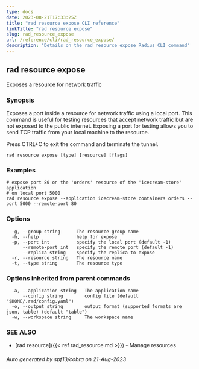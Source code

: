 ```yaml
---
type: docs
date: 2023-08-21T17:33:25Z
title: "rad resource expose CLI reference"
linkTitle: "rad resource expose"
slug: rad_resource_expose
url: /reference/cli/rad_resource_expose/
description: "Details on the rad resource expose Radius CLI command"
---
```

## rad resource expose

Exposes a resource for network traffic

### Synopsis

Exposes a port inside a resource for network traffic using a local port.
This command is useful for testing resources that accept network traffic but are not exposed to the public internet. Exposing a port for testing allows you to send TCP traffic from your local machine to the resource.

Press CTRL+C to exit the command and terminate the tunnel.

```
rad resource expose [type] [resource] [flags]
```

### Examples

```
# expose port 80 on the 'orders' resource of the 'icecream-store' application
# on local port 5000
rad resource expose --application icecream-store containers orders --port 5000 --remote-port 80
```

### Options

```
  -g, --group string      The resource group name
  -h, --help              help for expose
  -p, --port int          specify the local port (default -1)
      --remote-port int   specify the remote port (default -1)
      --replica string    specify the replica to expose
  -r, --resource string   The resource name
  -t, --type string       The resource type
```

### Options inherited from parent commands

```
  -a, --application string   The application name
      --config string        config file (default "$HOME/.rad/config.yaml")
  -o, --output string        output format (supported formats are json, table) (default "table")
  -w, --workspace string     The workspace name
```

### SEE ALSO

* [rad resource]({{< ref rad_resource.md >}})	 - Manage resources

###### Auto generated by spf13/cobra on 21-Aug-2023
